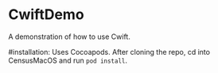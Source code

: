 # CwiftDemo
A demonstration of how to use Cwift. 

#installation:
Uses Cocoapods. After cloning the repo, cd into CensusMacOS and run `pod install`.
